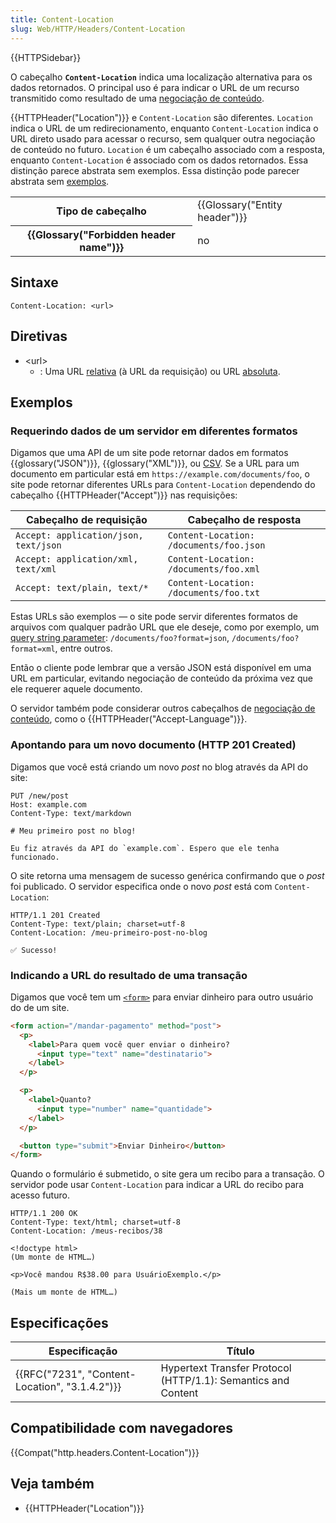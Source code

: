 ```yaml
---
title: Content-Location
slug: Web/HTTP/Headers/Content-Location
---
```


{{HTTPSidebar}}

O cabeçalho **`Content-Location`** indica uma localização alternativa para os dados retornados. O principal uso é para indicar o URL de um recurso transmitido como resultado de uma [negociação de conteúdo](/pt-BR/docs/Web/HTTP/Content_negotiation).

{{HTTPHeader("Location")}} e `Content-Location` são diferentes. `Location` indica o URL de um redirecionamento, enquanto `Content-Location` indica o URL direto usado para acessar o recurso, sem qualquer outra negociação de conteúdo no futuro. `Location` é um cabeçalho associado com a resposta, enquanto `Content-Location` é associado com os dados retornados. Essa distinção parece abstrata sem exemplos. Essa distinção pode parecer abstrata sem [exemplos](#Exemplos).

<table class="properties">
  <tbody>
    <tr>
      <th scope="row">Tipo de cabeçalho</th>
      <td>{{Glossary("Entity header")}}</td>
    </tr>
    <tr>
      <th scope="row">{{Glossary("Forbidden header name")}}</th>
      <td>no</td>
    </tr>
  </tbody>
</table>

## Sintaxe

```
Content-Location: <url>
```

## Diretivas

- \<url>
  - : Uma URL [relativa](/pt-BR/docs/Learn/Common_questions/What_is_a_URL#Examples_of_relative_URLs) (à URL da requisição) ou URL [absoluta](/pt-BR/docs/Learn/Common_questions/What_is_a_URL#Examples_of_absolute_URLs).

## Exemplos

### Requerindo dados de um servidor em diferentes formatos

Digamos que uma API de um site pode retornar dados em formatos {{glossary("JSON")}}, {{glossary("XML")}}, ou [CSV](https://en.wikipedia.org/wiki/Comma-separated_values). Se a URL para um documento em particular está em `https://example.com/documents/foo`, o site pode retornar diferentes URLs para `Content-Location` dependendo do cabeçalho {{HTTPHeader("Accept")}} nas requisições:

| Cabeçalho de requisição               | Cabeçalho de resposta                   |
| ------------------------------------- | --------------------------------------- |
| `Accept: application/json, text/json` | `Content-Location: /documents/foo.json` |
| `Accept: application/xml, text/xml`   | `Content-Location: /documents/foo.xml`  |
| `Accept: text/plain, text/*`          | `Content-Location: /documents/foo.txt`  |

Estas URLs são exemplos — o site pode servir diferentes formatos de arquivos com qualquer padrão URL que ele deseje, como por exemplo, um [query string parameter](/pt-BR/docs/Web/API/HTMLHyperlinkElementUtils/search): `/documents/foo?format=json`, `/documents/foo?format=xml`, entre outros.

Então o cliente pode lembrar que a versão JSON está disponível em uma URL em particular, evitando negociação de conteúdo da próxima vez que ele requerer aquele documento.

O servidor também pode considerar outros cabeçalhos de [negociação de conteúdo](/pt-BR/docs/Web/HTTP/Content_negotiation), como o {{HTTPHeader("Accept-Language")}}.

### Apontando para um novo documento (HTTP 201 Created)

Digamos que você está criando um novo _post_ no blog através da API do site:

```
PUT /new/post
Host: example.com
Content-Type: text/markdown

# Meu primeiro post no blog!

Eu fiz através da API do `example.com`. Espero que ele tenha funcionado.
```

O site retorna uma mensagem de sucesso genérica confirmando que o _post_ foi publicado. O servidor especifica onde o novo _post_ está com `Content-Location`:

```
HTTP/1.1 201 Created
Content-Type: text/plain; charset=utf-8
Content-Location: /meu-primeiro-post-no-blog

✅ Sucesso!
```

### Indicando a URL do resultado de uma transação

Digamos que você tem um [`<form>`](/pt-BR/docs/Web/HTML/Element/form) para enviar dinheiro para outro usuário do de um site.

```html
<form action="/mandar-pagamento" method="post">
  <p>
    <label>Para quem você quer enviar o dinheiro?
      <input type="text" name="destinatario">
    </label>
  </p>

  <p>
    <label>Quanto?
      <input type="number" name="quantidade">
    </label>
  </p>

  <button type="submit">Enviar Dinheiro</button>
</form>
```

Quando o formulário é submetido, o site gera um recibo para a transação. O servidor pode usar `Content-Location` para indicar a URL do recibo para acesso futuro.

```
HTTP/1.1 200 OK
Content-Type: text/html; charset=utf-8
Content-Location: /meus-recibos/38

<!doctype html>
(Um monte de HTML…)

<p>Você mandou R$38.00 para UsuárioExemplo.</p>

(Mais um monte de HTML…)
```

## Especificações

| Especificação                                                | Título                                                        |
| ------------------------------------------------------------ | ------------------------------------------------------------- |
| {{RFC("7231", "Content-Location", "3.1.4.2")}} | Hypertext Transfer Protocol (HTTP/1.1): Semantics and Content |

## Compatibilidade com navegadores

{{Compat("http.headers.Content-Location")}}

## Veja também

- {{HTTPHeader("Location")}}
